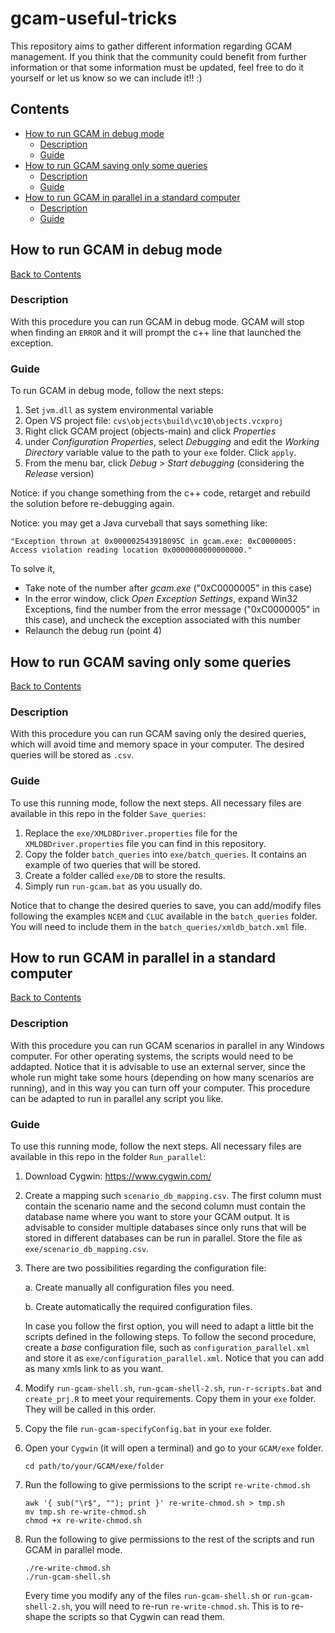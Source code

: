# gcam-useful-tricks

This repository aims to gather different information regarding GCAM management. If you think that the community could benefit from further information or that some information must be updated, feel free to do it yourself or let us know so we can include it!! :)

<!-- ------------------------>

<!-- ------------------------>

## <a name="contents"></a>Contents

<!-- ------------------------>

<!-- ------------------------>

  - [How to run GCAM in debug mode](#how-to-run-gcam-in-debug-mode)
    - [Description](#debug-description)
    - [Guide](#debug-guide)
  - [How to run GCAM saving only some queries](#how-to-run-gcam-saving-only-some-queries)
    - [Description](#savingQueries-description)
    - [Guide](#savingQueries-guide)
  - [How to run GCAM in parallel in a standard computer](#how-to-run-gcam-in-parallel-in-a-standard-computer)
    - [Description](#parallel-description)
    - [Guide](#parallel-guide)

<!-- ------------------------>

<!-- ------------------------>

## <a name="how-to-run-gcam-in-debug-mode"></a>How to run GCAM in debug mode

<!-- ------------------------>

<!-- ------------------------>

[Back to Contents](#contents)

### <a name="debug-description"></a>Description

With this procedure you can run GCAM in debug mode. GCAM will stop when finding an `ERROR` and it will prompt the c++ line that launched the exception.

### <a name="debug-guide"></a>Guide

To run GCAM in debug mode, follow the next steps:

1. Set `jvm.dll` as system environmental variable
2. Open VS project file: `cvs\objects\build\vc10\objects.vcxproj`
3. Right click GCAM project (objects-main) and click *Properties*
4. under *Configuration Properties*, select *Debugging* and edit the *Working Directory* variable value to the path to your `exe` folder. Click `apply`.
5. From the menu bar, click *Debug* > *Start debugging* (considering the *Release* version)

Notice: if you change something from the c++ code, retarget and rebuild the solution before re-debugging again.

Notice: you may get a Java curveball that says something like:
```
"Exception thrown at 0x000002543918095C in gcam.exe: 0xC0000005: Access violation reading location 0x0000000000000000."
```
To solve it, 
- Take note of the number after *gcam.exe* ("0xC0000005" in this case)
- In the error window, click *Open Exception Settings*, expand Win32 Exceptions, find the number from the error message ("0xC0000005" in this case), and uncheck the exception associated with this number
- Relaunch the debug run (point 4)

<!-- ------------------------>

<!-- ------------------------>

## <a name="how-to-run-gcam-saving-only-some-queries"></a>How to run GCAM saving only some queries

<!-- ------------------------>

<!-- ------------------------>

[Back to Contents](#contents)

### <a name="savingQueries-description"></a>Description

With this procedure you can run GCAM saving only the desired queries, which will avoid time and memory space in your computer. The desired queries will be stored as `.csv`.

### <a name="savingQueries-guide"></a>Guide

To use this running mode, follow the next steps. All necessary files are available in this repo in the folder `Save_queries`:

1. Replace the `exe/XMLDBDriver.properties` file for the `XMLDBDriver.properties` file you can find in this repository.
2. Copy the folder `batch_queries` into `exe/batch_queries`. It contains an example of two queries that will be stored. 
3. Create a folder called `exe/DB` to store the results.
4. Simply run `run-gcam.bat` as you usually do.

Notice that to change the desired queries to save, you can add/modify files following the examples `NCEM` and `CLUC` available in the `batch_queries` folder. You will need to include them in the `batch_queries/xmldb_batch.xml` file.

<!-- ------------------------>

<!-- ------------------------>

## <a name="how-to-run-gcam-in-parallel-in-a-standard-computer"></a>How to run GCAM in parallel in a standard computer

<!-- ------------------------>

<!-- ------------------------>

[Back to Contents](#contents)

### <a name="parallel-description"></a>Description

With this procedure you can run GCAM scenarios in parallel in any Windows computer. For other operating systems, the scripts would need to be addapted. Notice that it is advisable to use an external server, since the whole run might take some hours (depending on how many scenarios are running), and in this way you can turn off your computer. This procedure can be adapted to run in parallel any script you like.

### <a name="parallel-guide"></a>Guide

To use this running mode, follow the next steps. All necessary files are available in this repo in the folder `Run_parallel`:



1. Download Cygwin: https://www.cygwin.com/
2. Create a mapping such `scenario_db_mapping.csv`. The first column must contain the scenario name and the second column must contain the database name where you want to store your GCAM output. It is advisable to consider multiple databases since only runs that will be stored in different databases can be run in parallel. Store the file as `exe/scenario_db_mapping.csv`.
3. There are two possibilities regarding the configuration file:
   
   	a. Create manually all configuration files you need.

	  b. Create automatically the required configuration files.

      In case you follow the first option, you will need to adapt a little bit the scripts defined in the following steps. To follow the second procedure, create a *base* configuration file, such as `configuration_parallel.xml` and store it as `exe/configuration_parallel.xml`. Notice that you can add as many xmls link to as you want.

4. Modify `run-gcam-shell.sh`, `run-gcam-shell-2.sh`, `run-r-scripts.bat` and `create_prj.R` to meet your requirements. Copy them in your `exe` folder. They will be called in this order. 
5. Copy the file `run-gcam-specifyConfig.bat` in your `exe` folder.
6. Open your `Cygwin` (it will open a terminal) and go to your `GCAM/exe` folder.
   ```
   cd path/to/your/GCAM/exe/folder
   ``` 
7. Run the following to give permissions to the script `re-write-chmod.sh`
   ```
   awk '{ sub("\r$", ""); print }' re-write-chmod.sh > tmp.sh
   mv tmp.sh re-write-chmod.sh
   chmod +x re-write-chmod.sh
   ```
8. Run the following to give permissions to the rest of the scripts and run GCAM in parallel mode.
   ```
   ./re-write-chmod.sh
   ./run-gcam-shell.sh
   ```
   Every time you modify any of the files `run-gcam-shell.sh` or `run-gcam-shell-2.sh`, you will need to re-run `re-write-chmod.sh`. This is to re-shape the scripts so that Cygwin can read them.


